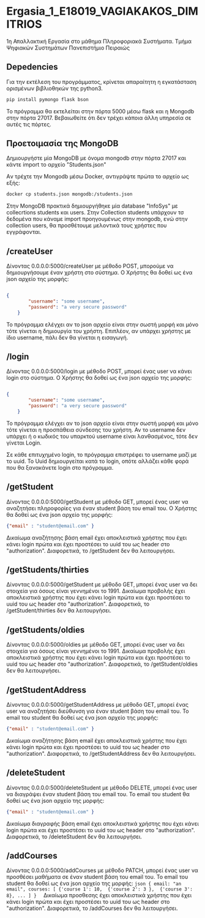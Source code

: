 # Ergasia_1_E18019_VAGIAKAKOS_DIMITRIOS
1η Απαλλακτική Εργασία στο μάθημα Πληροφοριακά Συστήματα. Τμήμα Ψηφιακών Συστημάτων Πανεπιστήμιο Πειραιώς

## Depedencies

Για την εκτέλεση του προγράμματος, κρίνεται απαραίτητη η εγκατάσταση ορισμένων βιβλιοθηκών της python3.

```bash
pip install pymongo flask bson
```
Το πρόγραμμα θα εκτελείται στην πόρτα 5000 μέσω flask και η Mongodb στην πόρτα 27017. Βεβαιωθείτε ότι δεν τρέχει κάποια άλλη υπηρεσία σε αυτές τις πόρτες.


## Προετοιμασία της MongoDB

Δημιουργήστε μία MongoDB με όνομα mongodb στην πόρτα 27017 και κάντε import το αρχείο "Students.json" 

Aν τρέχτε την Mongodb μέσω Docker, αντιγράψτε πρώτα το αρχείο ως εξής:
```bash
docker cp students.json mongodb:/students.json
```

Στην MongoDB πρακτικά δημιουργήθηκε μία database "InfoSys" με collecrtions students και users. Στην Collection students υπάρχουν τσ δεδομένα που κάναμε import προηγουμένως στην mongodb, ενώ στην collection users, θα προσθέτουμε μελοντικά τους χρήστες που εγγράφονται.



## /createUser

Δίνοντας 0.0.0.0:5000/createUser με μέθοδο POST, μπορούμε να δημιουργήσουμε έναν χρήστη στο σύστημα. Ο Χρήστης θα δοθεί ως ένα json αρχείο της μορφής:

```json

{
        "username": "some username", 
        "password": "a very secure password"
    }
```
To πρόγραμμα ελέγχει αν το json αρχείο είναι στην σωστή μορφή και μόνο τότε γίνεται η δημιουργία του χρήστη. Επιπλέον, αν υπάρχει χρήστης με ίδιο username, πάλι δεν θα γίνεται η εισαγωγή.

## /login 

Δίνοντας 0.0.0.0:5000/login με μέθοδο POST, μπορεί ένας user να κάνει login στο σύστημα. Ο Χρήστης θα δοθεί ως ένα json αρχείο της μορφής:

```json

{
        "username": "some username", 
        "password": "a very secure password"
    }
 ```

To πρόγραμμα ελέγχει αν το json αρχείο είναι στην σωστή μορφή και μόνο τότε γίνεται η προσπάθεια σύνδεσης του χρήστη. Αν το username δεν υπάρχει ή ο κωδικός του υπαρκτού username είναι λανθασμένος, τότε δεν γίνεται Login. 

Σε κάθε επιτυχημένο login, το πρόγραμμα επιστρέφει το username μαζί με το uuid. Το Uuid δημιουργείται κατά τo login, οπότε αλλάζει κάθε φορά που θα ξανακάνετε login στο πρόγραμμα.

## /getStudent
Δίνοντας 0.0.0.0:5000/getStudent με μέθοδο GET, μπορεί ένας user να αναζητήσει πληροφορίες για έναν student βάση του email του. Ο Χρήστης θα δοθεί ως ένα json αρχείο της μορφής:

```json
{"email" : "student@email.com" }
 ```
 Δικαίωμα αναζήτησης βάση email έχει αποκλειστικά χρήστης που έχει κάνει login πρώτα και έχει προστέσει το uuid του ως header στο "authorization". Διαφορετικά, το /getStudent δεν θα λειτουργήσει.
 
 ## /getStudents/thirties
 
 Δίνοντας 0.0.0.0:5000/getStudent με μέθοδο GET, μπορεί ένας user να δει στοιχεία για όσους είναι γεννημένοι το 1991.
 Δικαίωμα προβολής έχει αποκλειστικά χρήστης που έχει κάνει login πρώτα και έχει προστέσει το uuid του ως header στο "authorization". Διαφορετικά, το /getStudent/thirties δεν θα λειτουργήσει.
 
  ## /getStudents/oldies
 
 Δίνοντας 0.0.0.0:5000/oldies με μέθοδο GET, μπορεί ένας user να δει στοιχεία για όσους είναι γεννημένοι το 1991.
 Δικαίωμα προβολής έχει αποκλειστικά χρήστης που έχει κάνει login πρώτα και έχει προστέσει το uuid του ως header στο "authorization". Διαφορετικά, το /getStudent/oldies δεν θα λειτουργήσει.
 
## /getStudentAddress

Δίνοντας 0.0.0.0:5000/getStudentAddress με μέθοδο GET, μπορεί ένας user να αναζητήσει διεύθυνση για έναν student βάση του email του. Το email του student θα δοθεί ως ένα json αρχείο της μορφής:

```json
{"email" : "student@email.com" }
 ```
 Δικαίωμα αναζήτησης βάση email έχει αποκλειστικά χρήστης που έχει κάνει login πρώτα και έχει προστέσει το uuid του ως header στο "authorization". Διαφορετικά, το /getStudentAddress δεν θα λειτουργήσει.

## /deleteStudent

Δίνοντας 0.0.0.0:5000/deleteStudent με μέθοδο DELETE, μπορεί ένας user να διαγράψει έναν student βάση του email του. Το email του student θα δοθεί ως ένα json αρχείο της μορφής:

```json
{"email" : "student@email.com" }
 ```
 Δικαίωμα διαγραφής βάση email έχει αποκλειστικά χρήστης που έχει κάνει login πρώτα και έχει προστέσει το uuid του ως header στο "authorization". Διαφορετικά, το /deleteStudent δεν θα λειτουργήσει.

## /addCourses

Δίνοντας 0.0.0.0:5000/addCourses με μέθοδο PATCH, μπορεί ένας user να προσθέσει μαθήματα σε έναν student βάση του email του. Το email του student θα δοθεί ως ένα json αρχείο της μορφής:
``json
{
            email: "an email",
            courses: [
                {'course 1': 10, 
                {'course 2': 3 }, 
                {'course 3': 8},
                ...
            ]
        } 
   ``
Δικαίωμα προσθεσης έχει αποκλειστικά χρήστης που έχει κάνει login πρώτα και έχει προστέσει το uuid του ως header στο "authorization". Διαφορετικά, το /addCourses δεν θα λειτουργήσει.

 
 
